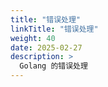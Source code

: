 ```yaml
---
title: "错误处理"
linkTitle: "错误处理"
weight: 40
date: 2025-02-27
description: >
  Golang 的错误处理
---
```




